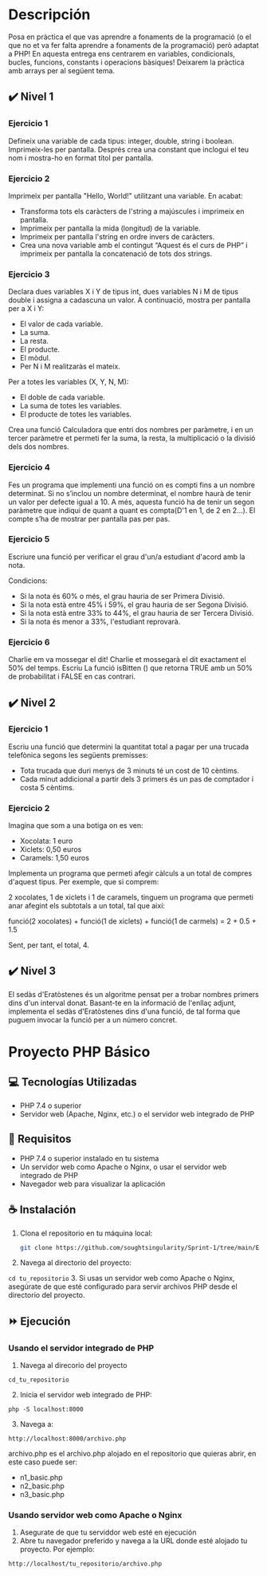 # Descripción
Posa en pràctica el que vas aprendre a fonaments de la programació (o el que no et va fer falta aprendre a fonaments de la programació) però adaptat a PHP! En aquesta entrega ens centrarem en variables, condicionals, bucles, funcions, constants i operacions bàsiques! Deixarem la pràctica amb arrays per al següent tema.

## ✔️	 Nivel 1

### Ejercicio 1
Defineix una variable de cada tipus: integer, double, string i boolean. Imprimeix-les per pantalla.
Després crea una constant que inclogui el teu nom i mostra-ho en format títol per pantalla.

### Ejercicio 2
Imprimeix per pantalla "Hello, World!" utilitzant una variable. En acabat:

- Transforma tots els caràcters de l'string a majúscules i imprimeix en pantalla.
- Imprimeix per pantalla la mida (longitud) de la variable.
- Imprimeix per pantalla l'string en ordre invers de caràcters.
- Crea una nova variable amb el contingut “Aquest és el curs de PHP” i imprimeix per pantalla la concatenació de tots dos strings.

### Ejercicio 3
Declara dues variables X i Y de tipus int, dues variables N i M de tipus double i assigna a cadascuna un valor. A continuació, mostra per pantalla per a X i Y:

- El valor de cada variable.
- La suma.
- La resta.
- El producte.
- El mòdul.
- Per N i M realitzaràs el mateix.

Per a totes les variables (X, Y, N, M):

- El doble de cada variable.
- La suma de totes les variables.
- El producte de totes les variables.

Crea una funció Calculadora que entri dos nombres per paràmetre, i en un tercer paràmetre et permeti fer la suma, la resta, la multiplicació o la divisió dels dos nombres.

### Ejercicio 4
Fes un programa que implementi una funció on es compti fins a un nombre determinat. Si no s’inclou un nombre determinat, el nombre haurà de tenir un valor per defecte igual a 10. A més, aquesta funció ha de tenir un segon paràmetre que indiqui de quant a quant es compta(D'1 en 1, de 2 en 2…). El compte s’ha de mostrar per pantalla pas per pas.

### Ejercicio 5
Escriure una funció per verificar el grau d'un/a estudiant d'acord amb la nota.

Condicions:

- Si la nota és 60% o més, el grau hauria de ser Primera Divisió.
- Si la nota està entre 45% i 59%, el grau hauria de ser Segona Divisió.
- Si la nota està entre 33% to 44%, el grau hauria de ser Tercera Divisió.
- Si la nota és menor a 33%, l'estudiant reprovarà.

### Ejercicio 6

Charlie em va mossegar el dit! Charlie et mossegarà el dit exactament el 50% del temps.
Escriu La funció isBitten () que retorna TRUE amb un 50% de probabilitat i FALSE en cas contrari.


## ✔️	Nivel 2

### Ejercicio 1
Escriu una funció que determini la quantitat total a pagar per una trucada telefònica segons les següents premisses:

- Tota trucada que duri menys de 3 minuts té un cost de 10 cèntims.
- Cada minut addicional a partir dels 3 primers és un pas de comptador i costa 5 cèntims.

### Ejercicio 2
Imagina que som a una botiga on es ven:

- Xocolata: 1 euro
- Xiclets: 0,50 euros
- Caramels: 1,50 euros

Implementa un programa que permeti afegir càlculs a un total de compres d'aquest tipus. Per exemple, que si comprem:

2 xocolates, 1 de xiclets i 1 de caramels, tinguem un programa que permeti anar afegint els subtotals a un total, tal que així:

funció(2 xocolates) + funció(1 de xiclets) + funció(1 de carmels) = 2 + 0.5 + 1.5

Sent, per tant, el total, 4.

## ✔️	 Nivel 3

El sedàs d'Eratòstenes és un algoritme pensat per a trobar nombres primers dins d'un interval donat. Basant-te en la informació de l'enllaç adjunt, implementa el sedàs d'Eratòstenes dins d'una funció, de tal forma que puguem invocar la funció per a un número concret.

# Proyecto PHP Básico

## 💻 Tecnologías Utilizadas

- PHP 7.4 o superior
- Servidor web (Apache, Nginx, etc.) o el servidor web integrado de PHP

## 🔑 Requisitos

- PHP 7.4 o superior instalado en tu sistema
- Un servidor web como Apache o Nginx, o usar el servidor web integrado de PHP
- Navegador web para visualizar la aplicación

## ☕ Instalación

1. Clona el repositorio en tu máquina local:
   ```sh
   git clone https://github.com/soughtsingularity/Sprint-1/tree/main/Entrega_2_PHP_BASICS

2. Navega al directorio del proyecto:

```cd tu_repositorio```
3. Si usas un servidor web como Apache o Nginx, asegúrate de que esté configurado para servir archivos PHP desde el directorio del proyecto.

## ⏩ Ejecución

### Usando el servidor integrado de PHP

1. Navega al direcorio del proyecto

```cd_tu_repositorio```

2. Inicia el servidor web integrado de PHP:

```php -S localhost:8000```

3. Navega a:

```http://localhost:8000/archivo.php```

archivo.php es el archivo.php alojado en el repositorio que quieras abrir, en este caso puede ser:
- n1_basic.php
- n2_basic.php
- n3_basic.php

### Usando servidor web como Apache o Nginx

1. Asegurate de que tu serviddor web esté en ejecución
2. Abre tu navegador preferido y navega a la URL donde esté alojado tu proyecto. Por ejemplo:

```http://localhost/tu_repositorio/archivo.php```







